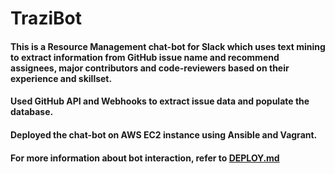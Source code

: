 # TraziBot

#### This is a Resource Management chat-bot for Slack which uses text mining to extract information from GitHub issue name and recommend assignees, major contributors and code-reviewers based on their experience and skillset.
#### Used GitHub API and Webhooks to extract issue data and populate the database.
#### Deployed the chat-bot on AWS EC2 instance using Ansible and Vagrant.
#### For more information about bot interaction, refer to [DEPLOY.md](https://github.com/psnakhwa/TraziBot/blob/master/DEPLOY.md)
